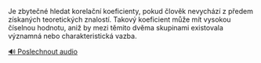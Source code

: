 
Je zbytečné hledat korelační koeficienty, pokud člověk nevychází z předem získaných teoretických znalostí. Takový koeficient může mít vysokou číselnou hodnotu, aniž by mezi těmito dvěma skupinami existovala významná nebo charakteristická vazba.

[🔊 Poslechnout audio](/data/7-paragraphs/audio/chapter_123/para_005-Je-zbyten-hledat-korelan-koeficienty-pokud-l.mp3)
